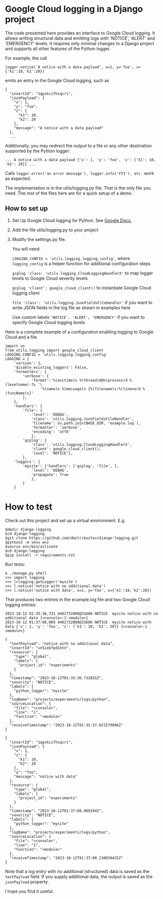 # Google Cloud logging in a Django project

The code presented here provides an interface to Google Cloud logging. It allows writing structural data and emitting logs with 'NOTICE', 'ALERT' and 'EMERGENCY' levels. It requires only minimal changes to a Django project and supports all other features of the Python logger.

For example, the call

```
logger.notice('A notice with a data payload', x=1, y='foo', z={'k1':10,'k2':20})
```
emits an entry in the Google Cloud logging, such as
```
{
  "insertId": "1qpskcifhsqcri",
  "jsonPayload": {
    "x": 1,
    "y": "foo",
    "z": {
      "k1": 10,
      "k2": 20
    },
    "message": "A notice with a data payload"
  },
  ...
```
Additionally, you may redirect the output to a file or any other destination supported by the Python logger:
```
... A notice with a data payload {'x': 1, 'y': 'foo', 'z': {'k1': 10, 'k2': 20}} ...
```
Calls `logger.error('an error message'), logger.info('FYI'), etc.` work as expected.

The implementation is in the utils/logging.py file. That is the only file you need.
The rest of the files here are for a quick setup of a demo.

## How to set up
1. Set Up Google Cloud logging for Python. See [Google Docs.](https://cloud.google.com/logging/docs/setup/python)
2. Add the file utils/logging.py to your project
3. Modify the settings.py file.

   You will need:
   
    `LOGGING_CONFIG = 'utils.logging.logging_config'`, where
    `logging_config` is a helper function for additional configuration steps
     
    `gcplog 'class: 'utils.logging.CloudLoggingHandlerX'`
    to map logger levels to Google Cloud severity levels
    
    `gcplog 'client': google_cloud_client()` to instantiate Google Cloud logging client
          
    `file 'class': 'utils.logging.JsonFieldsFileHandler'` if you want to write JSON fields in the log file as shown in examples here

   Use custom labels `'NOTICE', 'ALERT', 'EMERGENCY'` if you want to specify Google Cloud logging levels 

Here is a complete example of a configuration enabling logging to Google Cloud and a file.

```
import os
from utils.logging import google_cloud_client
LOGGING_CONFIG = 'utils.logging.logging_config'
LOGGING = {
    'version': 1,
    'disable_existing_loggers': False,
    'formatters': {
        'verbose': {
            'format':'%(asctime)s %(thread)d@%(process)d %(levelname)-7s '\
                '%(name)s %(message)s {%(filename)s:%(lineno)d %(funcName)s}'
        },
    },
    'handlers': {
        'file': {
            'level': 'DEBUG',
            'class': 'utils.logging.JsonFieldsFileHandler',
            'filename': os.path.join(BASE_DIR, 'example.log'),
            'formatter': 'verbose',
            'encoding': 'utf8'
            },
        'gcplog': {
            'class': 'utils.logging.CloudLoggingHandlerX',
            'client': google_cloud_client(),
            'level': 'NOTICE'},
        },
    'loggers': {
        'mysite': {'handlers': ['gcplog', 'file', ],
            'level': 'DEBUG',
            'propagate': True
            },
        }
    }
```

# How to test

Check out this project and set up a virtual environment. E.g.
```
$mkdir django-logging
$cd django-logging
$git clone https://github.com/dmitrikozlov/django-logging.git
$python3 -m venv env
$source env/bin/activate
$cd django-logging
$pip install -r requirements.txt
```
Run tests:
```
$ ./manage.py shell
>>> import logging
>>> l=logging.getLogger('mysite')
>>> l.notice('notice with no additional data')
>>> l.notice('notice with data', x=1, y='foo', z={'k1':10,'k2':20})
```
That produces two entries in the ecample.log file and two Google Cloud logging entries:

```
2023-10-12 01:35:36,731 4462732800@31686 NOTICE  mysite notice with no additional data {<console>:1 <module>}
2023-10-12 01:37:08,069 4462732800@31686 NOTICE  mysite notice with data {'x': 1, 'y': 'foo', 'z': {'k1': 10, 'k2': 20}} {<console>:1 <module>}
```

```
{
  "textPayload": "notice with no additional data",
  "insertId": "vn5iebfpd1ktn",
  "resource": {
    "type": "global",
    "labels": {
      "project_id": "experiments"
    }
  },
  "timestamp": "2023-10-12T01:35:36.731815Z",
  "severity": "NOTICE",
  "labels": {
    "python_logger": "mysite"
  },
  "logName": "projects/experiments/logs/python",
  "sourceLocation": {
    "file": "<console>",
    "line": "1",
    "function": "<module>"
  },
  "receiveTimestamp": "2023-10-12T01:35:37.021579896Z"
}

{
  "insertId": "1qpskcifhsqcri",
  "jsonPayload": {
    "x": 1,
    "z": {
      "k1": 10,
      "k2": 20
    },
    "y": "foo",
    "message": "notice with data"
  },
  "resource": {
    "type": "global",
    "labels": {
      "project_id": "experiments"
    }
  },
  "timestamp": "2023-10-12T01:37:08.069294Z",
  "severity": "NOTICE",
  "labels": {
    "python_logger": "mysite"
  },
  "logName": "projects/experiments/logs/python",
  "sourceLocation": {
    "file": "<console>",
    "line": "1",
    "function": "<module>"
  },
  "receiveTimestamp": "2023-10-12T01:37:08.230030431Z"
}
```
Note that a log entry with no additional (structured) data is saved as the `textPayload` field. If you supply additional data, the output is saved as the `jsonPayload` property.

I hope you find it useful.

